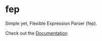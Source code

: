 # fep
Simple yet, Flexible Expression Parser (fep).

Check out the [Documentation](https://RezSat.github.io/fep/)

